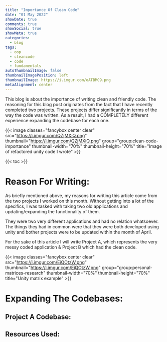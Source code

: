 ```yaml
---
title: "Importance Of Clean Code"
date: "01 May 2022"
showDate: true
comments: true
showSocial: true
showMeta: true
categories:
  - blog
tags:
  - oop
  - cleancode 
  - code
  - fundamentals
autoThumbnailImage: false 
thumbnailImagePosition: left
thumbnailImage: https://i.imgur.com/oATBMC9.png
metaAlignment: center
---
```

  
This blog is about the importance of writing clean and friendly code. The reasoning for this blog post originates from the fact that I have recently completed two projects. These projects differ significantly in terms of the way the code was written. As a result, I had a COMPLETELY different experience expanding the codebase for each one.

{{< image classes="fancybox center clear" src="https://i.imgur.com/QZjMXiQ.png" thumbnail="https://i.imgur.com/QZjMXiQ.png" group="group:clean-code-importance" thumbnail-width="70%" thumbnail-height="70%" title="Image of refactored unity code I wrote" >}}

<!--more-->
{{< toc >}}

# Reason For Writing:
As briefly mentioned above, my reasons for writing this article come from the two projects I worked on this month. Without getting into a lot of the specifics, I was tasked with taking two old applications and updating/expanding the functionality of them.

They were two very different applications and had no relation whatsoever. The things they had in common were that they were both developed using unity and bother projects were to be updated within the month of April.

For the sake of this article I will write Project A, which represents the very messy coded application & Project B which had the clean code.

{{< image classes="fancybox center clear" src="https://i.imgur.com/EiQOtzW.png" thumbnail="https://i.imgur.com/EiQOtzW.png" group="group:personal-matrices-research" thumbnail-width="70%" thumbnail-height="70%" title="Unity matrix example" >}}

# Expanding The Codebases:
## Project A Codebase:

## Resources Used: